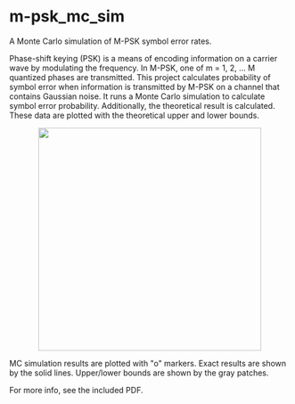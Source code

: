 # m-psk_mc_sim
A Monte Carlo simulation of M-PSK symbol error rates.

Phase-shift keying (PSK) is a means of encoding information on a carrier wave by modulating the frequency. In M-PSK, one of m = 1, 2, ... M quantized phases are transmitted. This project calculates probability of symbol error when information is transmitted by M-PSK on a channel that contains Gaussian noise. It runs a Monte Carlo simulation to calculate symbol error probability. Additionally, the theoretical result is calculated. These data are plotted with the theoretical upper and lower bounds.

<div align="center"><img src="https://cloud.githubusercontent.com/assets/3694352/16102368/59a91fa2-3334-11e6-8f1c-23b4f2cf9998.png" style="width: 400px;"/></div>

MC simulation results are plotted with "o" markers. Exact results are shown by the solid lines. Upper/lower bounds are shown by the gray patches.

For more info, see the included PDF.

